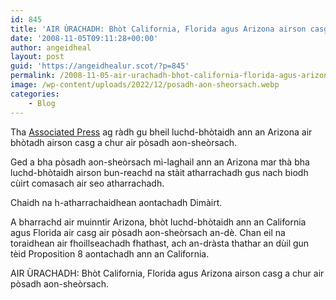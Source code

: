 ```yaml
---
id: 845
title: 'AIR ÙRACHADH: Bhòt California, Florida agus Arizona airson casg a chur air pòsadh aon-sheòrsach'
date: '2008-11-05T09:11:28+00:00'
author: angeidheal
layout: post
guid: 'https://angeidhealur.scot/?p=845'
permalink: /2008-11-05-air-urachadh-bhot-california-florida-agus-arizona-airson-casg-a-chur-air-posadh-aon-sheorsach/
image: /wp-content/uploads/2022/12/posadh-aon-sheorsach.webp
categories:
    - Blog
---
```


Tha [Associated Press](http://www.stltoday.com/stltoday/news/stories.nsf/religion/story/E2F7DDF123CCC39C862574F8002EFBD0?OpenDocument "'Arizona voters OK amendment banning gay marriage' le Bob Baum") ag ràdh gu bheil luchd-bhòtaidh ann an Arizona air bhòtadh airson casg a chur air pòsadh aon-sheòrsach.

Ged a bha pòsadh aon-sheòrsach mì-laghail ann an Arizona mar thà bha luchd-bhòtaidh airson bun-reachd na stàit atharrachadh gus nach biodh cùirt comasach air seo atharrachadh.

Chaidh na h-atharrachaidhean aontachadh Dimàirt.

A bharrachd air muinntir Arizona, bhòt luchd-bhòtaidh ann an California agus Florida air casg air pòsadh aon-sheòrsach an-dè. Chan eil na toraidhean air fhoillseachadh fhathast, ach an-dràsta thathar an dùil gun tèid Proposition 8 aontachadh ann an California.

AIR ÙRACHADH: Bhòt California, Florida agus Arizona airson casg a chur air pòsadh aon-sheòrsach.